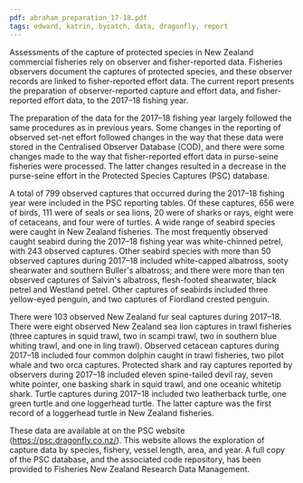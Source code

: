 ```yaml
---
pdf: abraham_preparation_17-18.pdf
tags: edward, katrin, bycatch, data, dragonfly, report
---
```

Assessments of the capture of protected species in New Zealand commercial fisheries rely on observer
and fisher-reported data. Fisheries observers document the captures of protected species, and these observer
records are linked to fisher-reported effort data. The current report presents the preparation of
observer-reported capture and effort data, and fisher-reported effort data, to the 2017–18 fishing year.

The preparation of the data for the 2017–18 fishing year largely followed the same procedures as in
previous years. Some changes in the reporting of observed set-net effort followed changes in the way that
these data were stored in the Centralised Observer Database (COD), and there were some changes made
to the way that fisher-reported effort data in purse-seine fisheries were processed. The latter changes
resulted in a decrease in the purse-seine effort in the Protected Species Captures (PSC) database.

A total of 799 observed captures that occurred during the 2017–18 fishing year were included in the
PSC reporting tables. Of these captures, 656 were of birds, 111 were of seals or sea lions, 20 were
of sharks or rays, eight were of cetaceans, and four were of turtles. A wide range of seabird species
were caught in New Zealand fisheries. The most frequently observed caught seabird during the 2017–18
fishing year was white-chinned petrel, with 243 observed captures. Other seabird species with more than
50 observed captures during 2017–18 included white-capped albatross, sooty shearwater and southern
Buller's albatross; and there were more than ten observed captures of Salvin's albatross, flesh-footed
shearwater, black petrel and Westland petrel. Other captures of seabirds included three yellow-eyed
penguin, and two captures of Fiordland crested penguin.

There were 103 observed New Zealand fur seal captures during 2017–18. There were eight observed New
Zealand sea lion captures in trawl fisheries (three captures in squid trawl, two in scampi trawl, two in
southern blue whiting trawl, and one in ling trawl). Observed cetacean captures during 2017–18 included
four common dolphin caught in trawl fisheries, two pilot whale and two orca captures. Protected shark
and ray captures reported by observers during 2017–18 included eleven spine-tailed devil ray, seven
white pointer, one basking shark in squid trawl, and one oceanic whitetip shark. Turtle captures during
2017–18 included two leatherback turtle, one green turtle and one loggerhead turtle. The latter capture
was the first record of a loggerhead turtle in New Zealand fisheries.

These data are available at on the PSC website (https://psc.dragonfly.co.nz/). This website allows the
exploration of capture data by species, fishery, vessel length, area, and year. A full copy of the PSC
database, and the associated code repository, has been provided to Fisheries New Zealand Research Data
Management.

